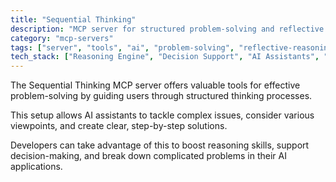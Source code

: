```yaml
---
title: "Sequential Thinking"
description: "MCP server for structured problem-solving and reflective reasoning processes."
category: "mcp-servers"
tags: ["server", "tools", "ai", "problem-solving", "reflective-reasoning", "decision-support"]
tech_stack: ["Reasoning Engine", "Decision Support", "AI Assistants", "Complex Problem Decomposition"]
---
```


The Sequential Thinking MCP server offers valuable tools for effective problem-solving by guiding users through structured thinking processes. 

This setup allows AI assistants to tackle complex issues, consider various viewpoints, and create clear, step-by-step solutions.

Developers can take advantage of this to boost reasoning skills, support decision-making, and break down complicated problems in their AI applications.